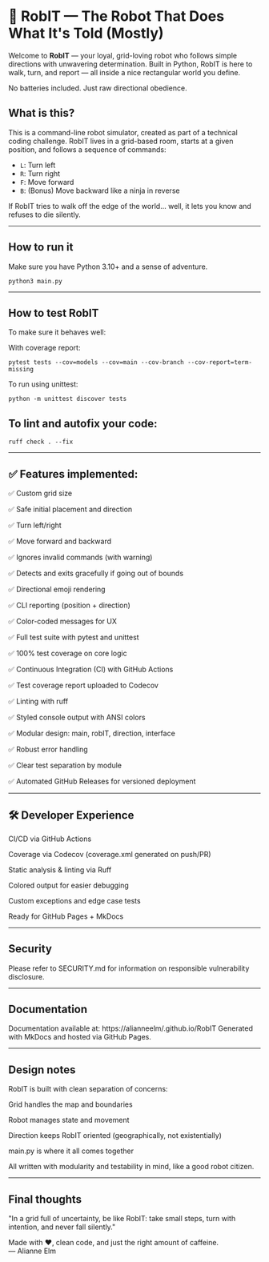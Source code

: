 # 🤖 RobIT — The Robot That Does What It's Told (Mostly)

Welcome to **RobIT** — your loyal, grid-loving robot who follows simple directions with unwavering determination. Built in Python, RobIT is here to walk, turn, and report — all inside a nice rectangular world you define.

No batteries included. Just raw directional obedience.

## What is this?

This is a command-line robot simulator, created as part of a technical coding challenge. RobIT lives in a grid-based room, starts at a given position, and follows a sequence of commands:

- `L`: Turn left
- `R`: Turn right
- `F`: Move forward
- `B`: (Bonus) Move backward like a ninja in reverse

If RobIT tries to walk off the edge of the world... well, it lets you know and refuses to die silently.

---

## How to run it

Make sure you have Python 3.10+ and a sense of adventure.

```python3 main.py```

---

## How to test RobIT
To make sure it behaves well:

With coverage report:

```pytest tests --cov=models --cov=main --cov-branch --cov-report=term-missing```

To run using unittest:

```python -m unittest discover tests```

## To lint and autofix your code:

```ruff check . --fix```

---

## ✅ Features implemented:
✅ Custom grid size

✅ Safe initial placement and direction

✅ Turn left/right

✅ Move forward and backward

✅ Ignores invalid commands (with warning)

✅ Detects and exits gracefully if going out of bounds

✅ Directional emoji rendering

✅ CLI reporting (position + direction)

✅ Color-coded messages for UX

✅ Full test suite with pytest and unittest

✅ 100% test coverage on core logic

✅ Continuous Integration (CI) with GitHub Actions

✅ Test coverage report uploaded to Codecov

✅ Linting with ruff

✅ Styled console output with ANSI colors

✅ Modular design: main, robIT, direction, interface

✅ Robust error handling

✅ Clear test separation by module

✅ Automated GitHub Releases for versioned deployment

---

## 🛠️ Developer Experience
CI/CD via GitHub Actions

Coverage via Codecov (coverage.xml generated on push/PR)

Static analysis & linting via Ruff

Colored output for easier debugging

Custom exceptions and edge case tests

Ready for GitHub Pages + MkDocs

---

## Security

Please refer to SECURITY.md for information on responsible vulnerability disclosure.

---

## Documentation

Documentation available at: https://alianneelm/.github.io/RobIT
Generated with MkDocs and hosted via GitHub Pages.

---

## Design notes
RobIT is built with clean separation of concerns:

Grid handles the map and boundaries

Robot manages state and movement

Direction keeps RobIT oriented (geographically, not existentially)

main.py is where it all comes together

All written with modularity and testability in mind, like a good robot citizen.

---

## Final thoughts
"In a grid full of uncertainty, be like RobIT: take small steps, turn with intention, and never fall silently."

Made with ❤️, clean code, and just the right amount of caffeine.   
— Alianne Elm
